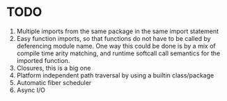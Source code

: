 TODO
====

1. Multiple imports from the same package in the same import statement
2. Easy function imports, so that functions do not have to be called by deferencing module
    name. One way this could be done is by a mix of compile time arity matching, and runtime 
    softcall call semantics for the imported function.
3. Closures, this is a big one
4. Platform independent path traversal by using a builtin class/package
5. Automatic fiber scheduler
6. Async I/O

